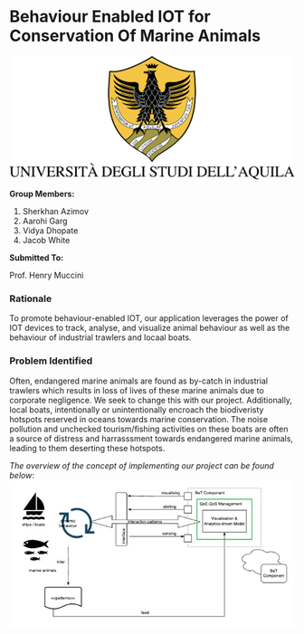# Behaviour Enabled IOT for Conservation Of Marine Animals

![logo](/assets/univaqlogo.png)

**Group Members:**
1. Sherkhan Azimov
2. Aarohi Garg
3. Vidya Dhopate
4. Jacob White

**Submitted To:**

Prof. Henry Muccini


### Rationale
To promote behaviour-enabled IOT, our application leverages the power of IOT devices to track, analyse, and visualize animal behaviour as well as the behaviour of industrial trawlers and locaal boats.

### Problem Identified
Often, endangered marine animals are found as by-catch in industrial trawlers which results in loss of lives of these marine animals due to corporate negligence. We seek to change this with our project. Additionally, local boats, intentionally or unintentionally encroach the biodiveristy hotspots reserved in oceans towards marine conservation. The noise pollution and unchecked tourism/fishing activities on these boats are often a source of distress and harrasssment towards endangered marine animals, leading to them deserting these hotspots.


_The overview of the concept of implementing our project can be found below_:
![conceptual architecture](/assets/concept.jpg)
